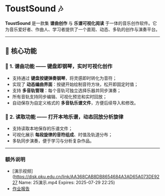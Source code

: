 # ToustSound 🎶

**ToustSound** 是一款集 **谱曲创作** 与 **乐谱可视化阅读** 于一体的音乐创作软件。它为音乐爱好者、作曲人、学习者提供了一个直观、动态、多轨的创作与演奏平台。

---

## 🌟 核心功能

### 🎹 1. 谱曲功能 —— 键盘即钢琴，实时可视化创作

- 支持通过 **键盘按键弹奏钢琴**，将灵感即时转化为音符；
- 实现了 **动态编曲界面**：按键开始绘制音符方块，松开即固定时值；
- 支持 **多音轨管理**：每个音轨可独立选择乐器并同步演奏；
- 所有音轨支持同步编辑、可视化预览和实时回放；
- 自动保存为自定义格式的 **多音轨乐谱文件**，方便后续导入和修改。

### 📖 2. 读取功能 —— 打开本地乐谱，动态回放分析旋律

- 支持读取本地保存的乐谱文件；
- 可视化展示 **每段旋律的音符组成**、时值及轨道分布；
- 多轨同步演奏，便于学习与分析复杂作品。

---

### 额外说明

- [演示视频](https://disk.pku.edu.cn/link/AA368CAB8DB8654684A3AD65A073DE9227
Name: 25演示.mp4
Expires: 2025-07-29 22:25)
- [作业报告](https://github.com/zhong-wen-chou/Toastsound/blob/main/report.pdf)
